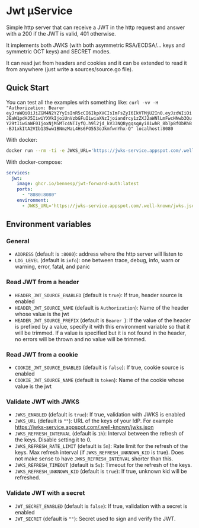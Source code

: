 # Jwt µService

Simple http server that can receive a JWT in the http request and answer with a 200 if the JWT is valid, 401 otherwise.

It implements both JWKS (with both asymmetric RSA/ECDSA/... keys and symmetric OCT keys) and SECRET modes.

It can read jwt from headers and cookies and it can be extended to read it from anywhere (just write a sources/source.go file).

## Quick Start

You can test all the examples with something like:
`curl -vv -H "Authorization: Bearer eyJraWQiOiJiZGM4N2Y2YyIsInR5cCI6IkpXVCIsImFsZyI6IkVTMjU2In0.eyJzdWIiOiJEaW1pdHJ5IiwiYXVkIjoiUnVzbGFuIiwiaXNzIjoiandrcy1zZXJ2aWNlLmFwcHNwb3QuY29tIiwiaWF0IjoxNjM5MTc4NTIyfQ.h9l2jd_kV33NQ8ygqsqAyi0iwhR_8bTp8fObRhB-BJ1xkItA2VIb135ww1BNmzMaL4Hs6FO553oJkmfwnYhx-Q" localhost:8080`

With docker:
```sh
docker run --rm -ti -e JWKS_URL='https://jwks-service.appspot.com/.well-known/jwks.json' -e JWKS_REFRESH_UNKNOWN_KID=false -p 8080:8080 ghcr.io/bennesp/jwt-forward-auth:latest
```

With docker-compose:
```yaml
services:
  jwt:
    image: ghcr.io/bennesp/jwt-forward-auth:latest
    ports:
      - "8080:8080"
    environment:
      - JWKS_URL='https://jwks-service.appspot.com/.well-known/jwks.json'
```

## Environment variables

### General

- `ADDRESS` (default is `:8080`): address where the http server will listen to
- `LOG_LEVEL` (default is `info`): one between trace, debug, info, warn or warning, error, fatal, and panic

### Read JWT from a header

- `HEADER_JWT_SOURCE_ENABLED` (default is `true`): If true, header source is enabled
- `HEADER_JWT_SOURCE_NAME` (default is `Authorization`): Name of the header whose value is the jwt 
- `HEADER_JWT_SOURCE_PREFIX` (default is `Bearer `): If the value of the header is prefixed by a value, specify it with this environment variable so that it will be trimmed. If a value is specified but it is not found in the header, no errors will be thrown and no value will be trimmed.

### Read JWT from a cookie

- `COOKIE_JWT_SOURCE_ENABLED` (default is `false`):  If true, cookie source is enabled
- `COOKIE_JWT_SOURCE_NAME` (default is `token`): Name of the cookie whose value is the jwt

### Validate JWT with JWKS

- `JWKS_ENABLED` (default is `true`): If true, validation with JWKS is enabled
- `JWKS_URL` (default is `""`): URL of the keys of your IdP. For example https://jwks-service.appspot.com/.well-known/jwks.json
- `JWKS_REFRESH_INTERVAL` (default is `1h`): Interval between the refresh of the keys. Disable setting it to 0.
- `JWKS_REFRESH_RATE_LIMIT` (default is `5m`): Rate limit for the refresh of the keys. Max refresh interval (if `JWKS_REFRESH_UNKNOWN_KID` is true). Does not make sense to have `JWKS_REFRESH_INTERVAL` shorter than this.
- `JWKS_REFRESH_TIMEOUT` (default is `5s`): Timeout for the refresh of the keys.
- `JWKS_REFRESH_UNKNOWN_KID` (default is `true`): If true, unknown kid will be refreshed.

### Validate JWT with a secret

- `JWT_SECRET_ENABLED` (default is `false`): If true, validation with a secret is enabled
- `JWT_SECRET` (default is `""`): Secret used to sign and verify the JWT.

